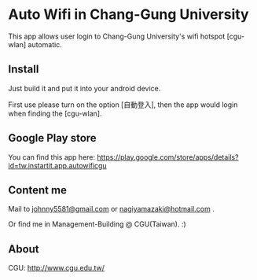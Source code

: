 # Auto Wifi in Chang-Gung University

This app allows user login to Chang-Gung University's wifi hotspot [cgu-wlan] automatic. 



## Install

Just build it and put it into your android device.

First use please turn on the option [自動登入], then the app would login when finding the [cgu-wlan].


## Google Play store

You can find this app here: https://play.google.com/store/apps/details?id=tw.instartit.app.autowificgu


## Content me

Mail to johnny5581@gmail.com or nagiyamazaki@hotmail.com .

Or find me in Management-Building @ CGU(Taiwan). :)


## About

CGU: http://www.cgu.edu.tw/
